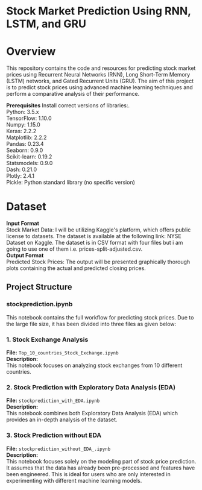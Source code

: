 # Stock Market Prediction Using RNN, LSTM, and GRU
# Overview
This repository contains the code and resources for predicting stock market prices using Recurrent Neural Networks (RNN), Long Short-Term Memory (LSTM) networks, and Gated Recurrent Units (GRU). The aim of this project is to predict stock prices using advanced machine learning techniques and perform a comparative analysis of their performance.

**Prerequisites**
Install correct versions of libraries:.<br/>
Python: 3.5.x<br/>
TensorFlow: 1.10.0<br/>
Numpy: 1.15.0<br/>
Keras: 2.2.2<br/>
Matplotlib: 2.2.2<br/>
Pandas: 0.23.4<br/>
Seaborn: 0.9.0<br/>
Scikit-learn: 0.19.2<br/>
Statsmodels: 0.9.0<br/>
Dash: 0.21.0<br/>
Plotly: 2.4.1<br/>
Pickle: Python standard library (no specific version)

# Dataset
**Input Format**<br/>
Stock Market Data: I will be utilizing Kaggle's platform, which offers public license to datasets. The dataset is available at the following link: NYSE Dataset on Kaggle. The dataset is in CSV format with four files but i am going to use one of them i.e. prices-split-adjusted.csv.<br/>
**Output Format**<br/>
Predicted Stock Prices: The output will be presented graphically thorough plots containing the actual and predicted closing prices.<br/>

## Project Structure
### stockprediction.ipynb
This notebook contains the full workflow for predicting stock prices.
Due to the large file size, it has been divided into three files as given below: 

### 1. Stock Exchange Analysis
**File:** `Top_10_countries_Stock_Exchange.ipynb`  
**Description:**  
This notebook focuses on analyzing stock exchanges from 10 different countries. 

### 2. Stock Prediction with Exploratory Data Analysis (EDA)
**File:** `stockprediction_with_EDA.ipynb`  
**Description:**  
This notebook combines both Exploratory Data Analysis (EDA) which provides an in-depth analysis of the dataset.

### 3. Stock Prediction without EDA
**File:** `stockprediction_without_EDA_.ipynb`  
**Description:**  
This notebook focuses solely on the modeling part of stock price prediction. It assumes that the data has already been pre-processed and features have been engineered. This is ideal for users who are only interested in experimenting with different machine learning models.

